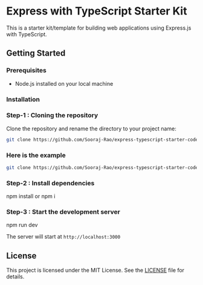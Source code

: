 # Express with TypeScript Starter Kit

This is a starter kit/template for building web applications using Express.js with TypeScript.

## Getting Started

### Prerequisites

- Node.js installed on your local machine

### Installation

### Step-1 : Cloning the repository
 Clone the repository and rename the directory to your project name:
   ```bash
   git clone https://github.com/Sooraj-Rao/express-typescript-starter-code.git <new-project-name> && cd <new-project-name>

```
### Here is the example
```bash
git clone https://github.com/Sooraj-Rao/express-typescript-starter-code.git express-app && cd express-app
```

### Step-2 : Install dependencies
npm install or npm i

### Step-3 : Start the development server
npm run dev

The server will start at `http://localhost:3000`


## License

This project is licensed under the MIT License. See the [LICENSE](./LICENSE) file for details.
